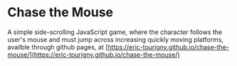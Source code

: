 # Chase the Mouse

A simple side-scrolling JavaScript game, where the character follows the user's mouse and must jump across increasing quickly moving platforms, availble through github pages, at [https://eric-tourigny.github.io/chase-the-mouse/](https://eric-tourigny.github.io/chase-the-mouse/)
